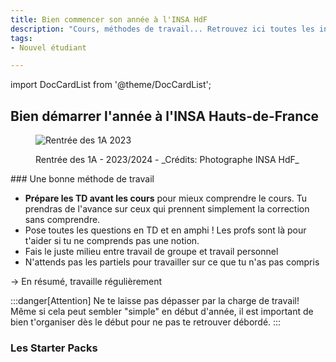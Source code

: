 ```yaml
---
title: Bien commencer son année à l'INSA HdF
description: "Cours, méthodes de travail... Retrouvez ici toutes les informations pour bien commencer votre année à l'INSA Hauts-de-France."
tags:
- Nouvel étudiant

---
```

import DocCardList from '@theme/DocCardList';


## Bien démarrer l'année à l'INSA Hauts-de-France
<figure>

![Rentrée des 1A 2023](/img/insa/amphi-rentree.webp)
<figcaption>Rentrée des 1A - 2023/2024 - _Crédits: Photographe INSA HdF_</figcaption>
</figure>
### Une bonne méthode de travail

- **Prépare les TD avant les cours** pour mieux comprendre le cours. Tu prendras de l'avance sur ceux qui prennent simplement la correction sans comprendre.
- Pose toutes les questions en TD et en amphi ! Les profs sont là pour t'aider si tu ne comprends pas une notion.
- Fais le juste milieu entre travail de groupe et travail personnel
- N'attends pas les partiels pour travailler sur ce que tu n'as pas compris

-> En résumé, travaille régulièrement

:::danger[Attention]
Ne te laisse pas dépasser par la charge de travail! Même si cela peut sembler "simple" en début d'année, il est important de bien t'organiser dès le début pour ne pas te retrouver débordé.
:::


### Les Starter Packs


<DocCardList />

